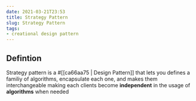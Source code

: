 ```yaml
---
date: 2021-03-21T23:53
title: Strategy Pattern
slug: Strategy Pattern
tags:
- creational design pattern
---
```


## Defintion
Strategy pattern is a #[[ca66aa75 | Design Pattern]] that lets you defines a familiy of algorithms, encapsulate each one, and makes them interchangeable making each clients become **independent** in the usage of **algorithms** when needed
